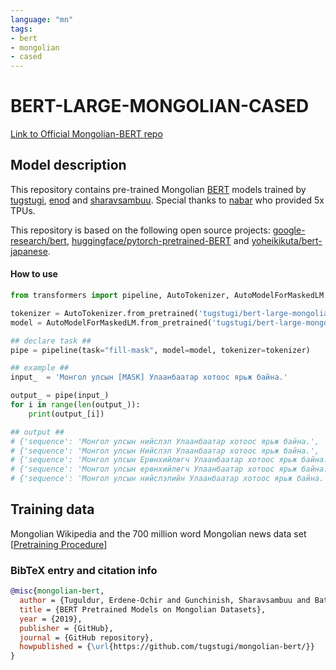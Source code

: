 ```yaml
---
language: "mn"
tags:
- bert
- mongolian
- cased
---
```


# BERT-LARGE-MONGOLIAN-CASED
[Link to Official Mongolian-BERT repo](https://github.com/tugstugi/mongolian-bert)

## Model description
This repository contains pre-trained Mongolian [BERT](https://arxiv.org/abs/1810.04805) models trained by [tugstugi](https://github.com/tugstugi), [enod](https://github.com/enod) and [sharavsambuu](https://github.com/sharavsambuu).
Special thanks to [nabar](https://github.com/nabar) who provided 5x TPUs.

This repository is based on the following open source projects: [google-research/bert](https://github.com/google-research/bert/),
[huggingface/pytorch-pretrained-BERT](https://github.com/huggingface/pytorch-pretrained-BERT) and [yoheikikuta/bert-japanese](https://github.com/yoheikikuta/bert-japanese).

#### How to use

```python
from transformers import pipeline, AutoTokenizer, AutoModelForMaskedLM

tokenizer = AutoTokenizer.from_pretrained('tugstugi/bert-large-mongolian-cased', use_fast=False)
model = AutoModelForMaskedLM.from_pretrained('tugstugi/bert-large-mongolian-cased')

## declare task ##
pipe = pipeline(task="fill-mask", model=model, tokenizer=tokenizer)

## example ##
input_  = 'Монгол улсын [MASK] Улаанбаатар хотоос ярьж байна.'

output_ = pipe(input_)
for i in range(len(output_)):
    print(output_[i])

## output ##
# {'sequence': 'Монгол улсын нийслэл Улаанбаатар хотоос ярьж байна.', 'score': 0.9779232740402222, 'token': 1176, 'token_str': 'нийслэл'}
# {'sequence': 'Монгол улсын Нийслэл Улаанбаатар хотоос ярьж байна.', 'score': 0.015034765936434269, 'token': 4059, 'token_str': 'Нийслэл'}
# {'sequence': 'Монгол улсын Ерөнхийлөгч Улаанбаатар хотоос ярьж байна.', 'score': 0.0021413620561361313, 'token': 325, 'token_str': 'Ерөнхийлөгч'}
# {'sequence': 'Монгол улсын ерөнхийлөгч Улаанбаатар хотоос ярьж байна.', 'score': 0.0008035294013097882, 'token': 1215, 'token_str': 'ерөнхийлөгч'}
# {'sequence': 'Монгол улсын нийслэлийн Улаанбаатар хотоос ярьж байна.', 'score': 0.0006434018723666668, 'token': 356, 'token_str': 'нийслэлийн'}
```


## Training data
Mongolian Wikipedia and the 700 million word Mongolian news data set  [[Pretraining Procedure](https://github.com/tugstugi/mongolian-bert#pre-training)]

### BibTeX entry and citation info

```bibtex
@misc{mongolian-bert,
  author = {Tuguldur, Erdene-Ochir and Gunchinish, Sharavsambuu and Bataa, Enkhbold},
  title = {BERT Pretrained Models on Mongolian Datasets},
  year = {2019},
  publisher = {GitHub},
  journal = {GitHub repository},
  howpublished = {\url{https://github.com/tugstugi/mongolian-bert/}}
}
```
